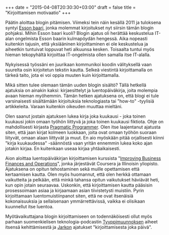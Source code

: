 +++
date = "2015-04-08T20:30:30+03:00"
draft = false
title = "Kirjoittamisen motivaatio"
+++

Päätin aloittaa blogin pitämisen. Viimeksi tein näin kesällä 2011 ja tuloksena syntyi [Esson baari](http://essonbaari.blogspot.fi), jonka molemmat kirjoitukset nyt siirsin tämän blogin pohjaksi. Mihin Esson baari kuoli? Blogin ajatus oli herättää keskustelua IT-alan ongelmista Esson baarin kulmapöydän hengessä. Aika nopeasti kuitenkin tajusin, että yksiääninen kirjoittaminen ei ole keskustelua ja aiheetkin tuntuivat loppuvat heti alkuunsa kesken. Toisaalta tuntui myös hieman tekopyhältä kirjoittaa IT-ongelmista ollen samalla itse IT-alalla.

Nykyisessä työssäni en juurikaan kommunikoi koodin välityksellä vaan suurelta osin kirjoitetun tekstin kautta. Selkeä viestintä kirjoittamalla on tärkeä taito, jota ei voi oppia muuten kuin kirjoittamalla.

Mikä sitten tulee olemaan tämän uuden blogin sisältö? Tällä hetkellä ajatuksia on ainakin kaksi: kirjaesittelyt ja luentopäiväkirja, joita molempia avaan hieman myöhemmin. Tämän hetken ajatuksena on, että blogi ei tule varsinaisesti sisältämään kirjoituksia teknologiasta tai "how-to" -tyylisiä artikkeleita. Varaan kuitenkin oikeuden muuttaa mieltäni.

Olen saanut jostain ajatuksen lukea kirja joka kuukausi - joka toinen kuukausi jokin omaan työhön liittyvä ja joka toinen kuukausi fiktiota. Ohje on mahdollisesti kirjasta [Pragmatic Programmer](http://www.amazon.com/The-Pragmatic-Programmer-Journeyman-Master/dp/020161622X). Olen itse laajentanut ajatusta siten, että jaan kirjat kolmeen luokkaan, joita ovat omaan työhön suoraan liityvät, omaan alaan liittyvät ja muut. En aio myöskään pitää orjallisesti kiinni "kirja kuukaudessa" -säännöstä vaan yritän ennemmin lukea koko ajan jotakin kirjaa. En kuitenkaan useaa kirjaa yhtäaikaisesti.

Aion aloittaa luentopäiväkirjan kirjoittamisen kurssista "[Improving Business Finances and Operations](https://www.coursera.org/specialization/businessoperations/22)", jonka järjestävät Coursera ja Illinoisin yliopisto. Ajatuksena on opitun tehostaminen sekä muille opettamisen että kertaamisen kautta. Olen myös huomannut, että olen herkkä ottamaan vaikutteita ja pelkään, että minkä tahansa opitun vaikutukset häviävät heti, kun opin jotain seuraavaa. Uskonkin, että kirjoittamisen kautta pääsisin prosessoimaan asiaa ja kirjaamaan asian tiivistetysti muistiin. Pyrin kirjoittamaan luentomuistiinpanot siten, että ne ovat itsenäisiä kokonaisuuksia ja sellaisenaan ymmärrettävissä, vaikka ei olisikaan kuunnellut itse luentoa.

Myötävaikuttajana blogin kirjoittamiseen on todennäköisesti ollut myös parhaan suomenkielisen teknologia-podcastin [Tyyppimuunnoksen](http://tyyppimuunnos.fi/) aiheet itsensä kehittämisestä ja [Jarkon](https://twitter.com/jarkko) ajatukset "kirjoittamisesta joka päivä".
